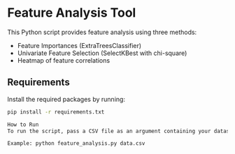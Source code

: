 # Feature Analysis Tool

This Python script provides feature analysis using three methods:
- Feature Importances (ExtraTreesClassifier)
- Univariate Feature Selection (SelectKBest with chi-square)
- Heatmap of feature correlations

## Requirements

Install the required packages by running:
```bash
pip install -r requirements.txt

How to Run
To run the script, pass a CSV file as an argument containing your dataset. The script will guide you to analyze features using three different methods.

Example: python feature_analysis.py data.csv
